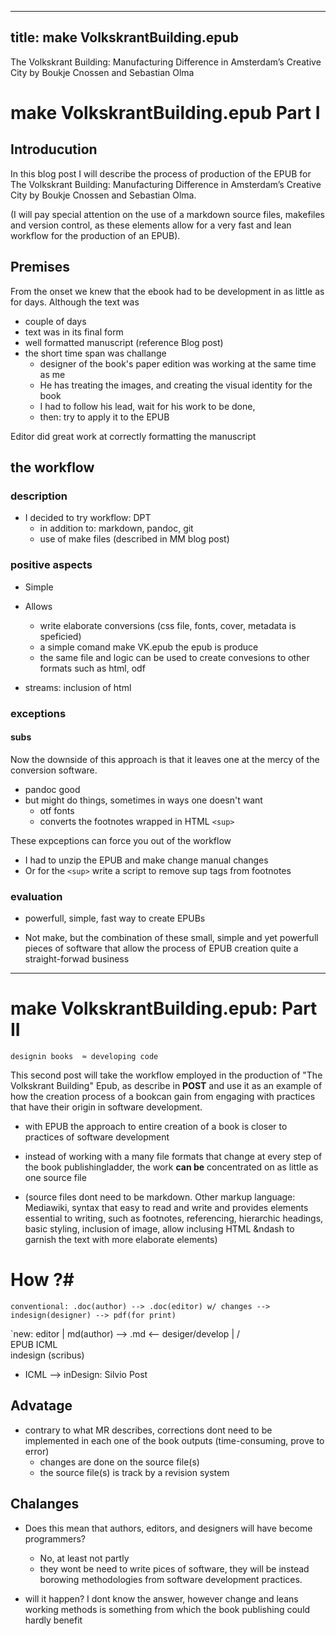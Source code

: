 ----
title: make VolkskrantBuilding.epub
---

The Volkskrant Building: Manufacturing Difference in Amsterdam’s Creative City by Boukje Cnossen and Sebastian Olma

# make VolkskrantBuilding.epub Part I
## Introducution
In this blog post I will describe the process of production of the EPUB for The Volkskrant Building: Manufacturing Difference in Amsterdam’s Creative City by Boukje Cnossen and Sebastian Olma. 

(I will pay special attention on the use of a markdown source files, makefiles and version control, as these elements allow for a very fast and lean workflow for the production of an EPUB).

## Premises
From the onset we knew that the ebook had to be development in as little as for days.
Although the text was 
* couple of days
* text was in its final form
* well formatted manuscript (reference Blog post)
* the short time span was challange
   * designer of the book's paper edition was working at the same time as me
   * He has treating the images, and creating the visual identity for the book
   * I had to follow his lead, wait for his work to be done, 
   * then: try to apply it to the EPUB
   
Editor did great work at correctly formatting the manuscript


## the workflow
### description
* I decided to try workflow: DPT
   * in addition to: markdown, pandoc, git
   * use of make files (described in MM blog post)

### positive aspects   
* Simple 
* Allows
   * write elaborate conversions (css file, fonts, cover, metadata is speficied)
   * a simple comand make VK.epub the epub is produce
   * the same file and logic can be used to create convesions to other formats such as html, odf

* streams: inclusion of html 
### exceptions
#### subs
Now the downside of this approach is that it leaves one at the mercy of the conversion software.
* pandoc good
* but might do things, sometimes in ways one doesn't want
    * otf fonts
	* converts the footnotes wrapped in HTML `<sup>` 

These expceptions can force you out of the workflow
* I had to unzip the EPUB and make change manual changes  
* Or for the `<sup>` write a script to remove sup tags from footnotes

### evaluation
* powerfull, simple, fast way to create EPUBs

* Not make, but the combination of these small, simple and yet powerfull pieces of software that allow the process of EPUB creation quite a straight-forwad business







----


# make VolkskrantBuilding.epub: Part II 
`designin books  ≈ developing code`

This second post will take the workflow employed in the production of "The Volkskrant Building" Epub, as describe in **POST** and use it as an example of how the creation process of a bookcan gain from engaging with practices that have their origin in software development.



* with EPUB the approach to entire creation of a book is closer to practices of software development
* instead of working with a many file formats that change at every step of the book publishingladder,  the work **can be** concentrated on as little as one source file

* (source files dont need to be markdown. Other markup language: Mediawiki, syntax that easy to read and write and provides elements essential to writing, such as footnotes, referencing, hierarchic headings, basic styling, inclusion of image, allow inclusing HTML &ndash to garnish the text with more elaborate elements)

# How ?#

`conventional: .doc(author) --> .doc(editor) w/ changes --> indesign(designer) --> pdf(for print)`

`new:
                 editor
				   |
 md(author) -->  .md  <-- desiger/develop
                   | 
                   /\
               EPUB  ICML 
			           \
                       indesign  (scribus)


* ICML --> inDesign: Silvio Post


## Advatage
* contrary to what MR describes, corrections dont need to be implemented in each one of the book outputs (time-consuming,  prove to error)
    * changes are done on the source file(s)
    * the source file(s) is track by a revision system

## Chalanges
* Does this mean that authors, editors, and designers will have become programmers?
  * No, at least not partly 
  * they wont be need to write pices of software, they will be instead borowing methodologies from software development practices.

* will it happen? I dont know the answer, however change and leans working methods is something from which the book publishing could hardly benefit 

